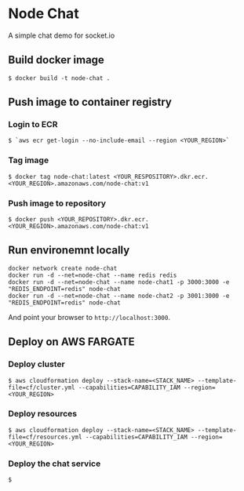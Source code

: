 # Node Chat

A simple chat demo for socket.io

## Build docker image

```
$ docker build -t node-chat .
```

## Push image to container registry

### Login to ECR
```
$ `aws ecr get-login --no-include-email --region <YOUR_REGION>`
```

### Tag image
```
$ docker tag node-chat:latest <YOUR_RESPOSITORY>.dkr.ecr.<YOUR_REGION>.amazonaws.com/node-chat:v1
```

### Push image to repository
```
$ docker push <YOUR_REPOSITORY>.dkr.ecr.<YOUR_REGION>.amazonaws.com/node-chat:v1
```

## Run environemnt locally
```
docker network create node-chat
docker run -d --net=node-chat --name redis redis
docker run -d --net=node-chat --name node-chat1 -p 3000:3000 -e "REDIS_ENDPOINT=redis" node-chat
docker run -d --net=node-chat --name node-chat2 -p 3001:3000 -e "REDIS_ENDPOINT=redis" node-chat
```

And point your browser to `http://localhost:3000`.

## Deploy on AWS FARGATE

### Deploy cluster
```
$ aws cloudformation deploy --stack-name=<STACK_NAME> --template-file=cf/cluster.yml --capabilities=CAPABILITY_IAM --region=<YOUR_REGION>
```

### Deploy resources
```
$ aws cloudformation deploy --stack-name=<STACK_NAME> --template-file=cf/resources.yml --capabilities=CAPABILITY_IAM --region=<YOUR_REGION>
```

### Deploy the chat service
```
$ 
```